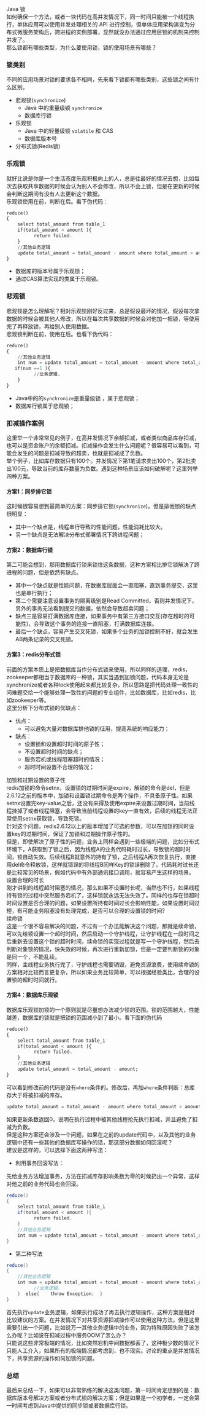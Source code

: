Java 锁 <br />如何确保一个方法，或者一块代码在高并发情况下，同一时间只能被一个线程执行，单体应用可以使用并发处理相关的 API 进行控制，但单体应用架构演变为分布式微服务架构后，跨进程的实例部署，显然就没办法通过应用层锁的机制来控制并发了。<br />那么锁都有哪些类型，为什么要使用锁，锁的使用场景有哪些？
<a name="LvbDp"></a>
### 锁类别
不同的应用场景对锁的要求各不相同，先来看下锁都有哪些类别，这些锁之间有什么区别。

- 悲观锁(`synchronize`)
   - Java 中的重量级锁 `synchronize`
   - 数据库行锁
- 乐观锁
   - Java 中的轻量级锁 `volatile` 和 CAS
   - 数据库版本号
- 分布式锁(Redis锁)
<a name="DC6K9"></a>
### 乐观锁
就好比说是你是一个生活态度乐观积极向上的人，总是往最好的情况去想，比如每次去获取共享数据的时候会认为别人不会修改，所以不会上锁，但是在更新的时候会判断这期间有没有人去更新这个数据。<br />乐观锁使用在前，判断在后。看下伪代码：
```sql
reduce()
{
    select total_amount from table_1
    if(total_amount < amount ){
          return failed.  
    }  
    //其他业务逻辑
    update total_amount = total_amount - amount where total_amount > amount; 
}
```

- 数据库的版本号属于乐观锁；
- 通过CAS算法实现的类属于乐观锁。
<a name="aDogB"></a>
### 悲观锁
悲观锁是怎么理解呢？相对乐观锁刚好反过来，总是假设最坏的情况，假设每次拿数据的时候会被其他人修改，所以在每次共享数据的时候会对他加一把锁，等使用完了再释放锁，再给别人使用数据。<br />悲观锁判断在前，使用在后。也看下伪代码：
```sql
reduce()
{
    //其他业务逻辑
    int num = update total_amount = total_amount - amount where total_amount > amount; 
   if(num ==1 ){
          //业务逻辑.  
    } 
}
```

- Java中的的`synchronize`是重量级锁 ，属于悲观锁；
- 数据库行锁属于悲观锁；
<a name="NQjlt"></a>
### 扣减操作案例
这里举一个非常常见的例子，在高并发情况下余额扣减，或者类似商品库存扣减，也可以是资金账户的余额扣减。扣减操作会发生什么问题呢？很容易可以看到，可能会发生的问题是扣减导致的超卖，也就是扣减成了负数。<br />举个例子，比如库存数据只有100个。并发情况下第1笔请求卖出100个，第2批卖出100元，导致当前的库存数量为负数。遇到这种场景应该如何破解呢？这里列举四种方案。
<a name="c1XbR"></a>
#### 方案1：同步排它锁
这时候很容易想到最简单的方案：同步排它锁(`synchronize`)。但是排他锁的缺点很明显：

- 其中一个缺点是，线程串行导致的性能问题，性能消耗比较大。
- 另一个缺点是无法解决分布式部署情况下跨进程问题；
<a name="Ftl6G"></a>
#### 方案2：数据库行锁
第二可能会想到，那用数据库行锁来锁住这条数据，这种方案相比排它锁解决了跨进程的问题，但是依然有缺点。

- 其中一个缺点就是性能问题，在数据库层面会一直阻塞，直到事务提交，这里也是串行执行；
- 第二个需要注意设置事务的隔离级别是Read Committed，否则并发情况下，另外的事务无法看到提交的数据，依然会导致超卖问题；
- 缺点三是容易打满数据库连接，如果事务中有第三方接口交互(存在超时的可能性)，会导致这个事务的连接一直阻塞，打满数据库连接。
- 最后一个缺点，容易产生交叉死锁，如果多个业务的加锁控制不好，就会发生AB两条记录的交叉死锁。
<a name="mhiMZ"></a>
#### 方案3：redis分布式锁
前面的方案本质上是把数据库当作分布式锁来使用，所以同样的道理，redis，zookeeper都相当于数据库的一种锁，其实当遇到加锁问题，代码本身无论是synchronize或者各种lock使用起来都比较复杂，所以思路是把代码处理一致性的问难题交给一个能够处理一致性的问题的专业组件，比如数据库，比如redis，比如zookeeper等。<br />这里分析下分布式锁的优缺点：

- 优点：
   - 可以避免大量对数据库排他锁的征用，提高系统的响应能力；
- 缺点：
   - 设置锁和设置超时时间的原子性；
   - 不设置超时时间的缺点；
   - 服务宕机或线程阻塞超时的情况；
   - 超时时间设置不合理的情况；

加锁和过期设置的原子性<br />redis加锁的命令setnx，设置锁的过期时间是expire，解锁的命令是del，但是2.6.12之前的版本中，加锁和设置锁过期命令是两个操作，不具备原子性。如果setnx设置完key-value之后，还没有来得及使用expire来设置过期时间，当前线程挂掉了或者线程阻塞，会导致当前线程设置的key一直有效，后续的线程无法正常使用setnx获取锁，导致死锁。<br />针对这个问题，redis2.6.12以上的版本增加了可选的参数，可以在加锁的同时设置key的过期时间，保证了加锁和过期操作原子性的。<br />但是，即使解决了原子性的问题，业务上同样会遇到一些极端的问题，比如分布式环境下，A获取到了锁之后，因为线程A的业务代码耗时过长，导致锁的超时时间，锁自动失效。后续线程B就意外的持有了锁，之后线程A再次恢复执行，直接用del命令释放锁，这样就错误的将线程B同样Key的锁误删除了。代码耗时过长还是比较常见的场景，假如代码中有外部通讯接口调用，就容易产生这样的场景。<br />设置合理的时长<br />刚才讲到的线程超时阻塞的情况，那么如果不设置时长呢，当然也不行，如果线程持有锁的过程中突然服务宕机了，这样锁就永远无法失效了。同样的也存在锁超时时间设置是否合理的问题，如果设置所持有时间过长会影响性能，如果设置时间过短，有可能业务阻塞没有处理完成，是否可以合理的设置锁的时间?<br />续命锁<br />这是一个很不容易解决的问题，不过有一个办法能解决这个问题，那就是续命锁，可以先给锁设置一个超时时间，然后启动一个守护线程，让守护线程在一段时间之后重新去设置这个锁的超时时间，续命锁的实现过程就是写一个守护线程，然后去判断对象锁的情况，快失效的时候，再次进行重新加锁，但是一定要判断锁的对象是同一个，不能乱续。<br />同样，主线程业务执行完了，守护线程也需要销毁，避免资源浪费，使用续命锁的方案相对比较而言更复杂，所以如果业务比较简单，可以根据经验类比，合理的设置锁的超时时间就行。
<a name="dYbDS"></a>
#### 方案4：数据库乐观锁
数据库乐观锁加锁的一个原则就是尽量想办法减少锁的范围。锁的范围越大，性能越差，数据库的锁就是把锁的范围减小到了最小。看下面的伪代码
```sql
reduce()
{
    select total_amount from table_1
    if(total_amount < amount ){
          return failed.  
    }  
    //其他业务逻辑
    update total_amount = total_amount - amount;  
}
```
可以看到修改前的代码是没有`where`条件的。修改后，再加`where`条件判断：总库存大于将被扣减的库存。
```sql
update total_amount = total_amount - amount where total_amount > amount
```
如果更新条数返回0，说明在执行过程中被其他线程抢先执行扣减，并且避免了扣减为负数。<br />但是这种方案还会涉及一个问题，如果在之前的update代码中，以及其他的业务逻辑中还有一些其他的数据库写操作的话，那这部分数据如何回滚呢？<br />建议是这样的，可以选择下面这两种写法：

- 利用事务回滚写法：

先给业务方法增加事务，方法在扣减库存影响条数为零的时候扔出一个异常，这样对他之前的业务代码也会回滚。
```java
reduce()
{
    select total_amount from table_1
    if(total_amount < amount ){
          return failed.  
    }  
    //其他业务逻辑
    int num = update total_amount = total_amount - amount where total_amount > amount;   if(num==0) throw Exception;
}
```

- 第二种写法
```java
reduce()
{
    //其他业务逻辑
    int num = update total_amount = total_amount - amount where total_amount > amount;    if(num ==1 ){
          //业务逻辑.  
    }  else{    throw Exception;  }
}
```
首先执行`update`业务逻辑，如果执行成功了再去执行逻辑操作，这种方案是相对比较建议的方案。在并发情况下对共享资源扣减操作可以使用这种方法，但是这里需要引出一个问题，比如说万一其他业务逻辑中的业务，因为特殊原因失败了该怎么办呢？比如说在扣减过程中服务OOM了怎么办？<br />只能说这些非常极端的情况，比如突然宕机中间数据都丢了，这种极少数的情况下只能人工介入，如果所有的极端情况都考虑到，也不现实。讨论的重点是并发情况下，共享资源的操作如何加锁的问题。
<a name="g1epX"></a>
### 总结
最后来总结一下，如果可以非常熟练的解决这类问题，第一时间肯定想到的是：数据库版本号解决方案或者分布式锁的解决方案；但是如果是一个初学者，一定会第一时间考虑到Java中提供的同步锁或者数据库行锁。
